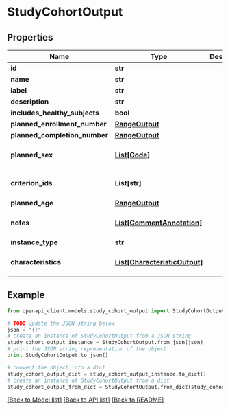 # StudyCohortOutput


## Properties
Name | Type | Description | Notes
------------ | ------------- | ------------- | -------------
**id** | **str** |  | 
**name** | **str** |  | 
**label** | **str** |  | [optional] 
**description** | **str** |  | [optional] 
**includes_healthy_subjects** | **bool** |  | 
**planned_enrollment_number** | [**RangeOutput**](RangeOutput.md) |  | [optional] 
**planned_completion_number** | [**RangeOutput**](RangeOutput.md) |  | [optional] 
**planned_sex** | [**List[Code]**](Code.md) |  | [optional] [default to []]
**criterion_ids** | **List[str]** |  | [optional] [default to []]
**planned_age** | [**RangeOutput**](RangeOutput.md) |  | [optional] 
**notes** | [**List[CommentAnnotation]**](CommentAnnotation.md) |  | [optional] [default to []]
**instance_type** | **str** |  | 
**characteristics** | [**List[CharacteristicOutput]**](CharacteristicOutput.md) |  | [optional] [default to []]

## Example

```python
from openapi_client.models.study_cohort_output import StudyCohortOutput

# TODO update the JSON string below
json = "{}"
# create an instance of StudyCohortOutput from a JSON string
study_cohort_output_instance = StudyCohortOutput.from_json(json)
# print the JSON string representation of the object
print StudyCohortOutput.to_json()

# convert the object into a dict
study_cohort_output_dict = study_cohort_output_instance.to_dict()
# create an instance of StudyCohortOutput from a dict
study_cohort_output_from_dict = StudyCohortOutput.from_dict(study_cohort_output_dict)
```
[[Back to Model list]](../README.md#documentation-for-models) [[Back to API list]](../README.md#documentation-for-api-endpoints) [[Back to README]](../README.md)


